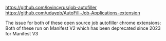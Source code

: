 https://github.com/lovincyrus/job-autofiller
https://github.com/udaypb/AutoFill-Job-Applications-extension

The issue for both of these open source job autofiller chrome extensions:
Both of these run on Manifest V2 which has been deprecated since 2023 for Manifest V3
